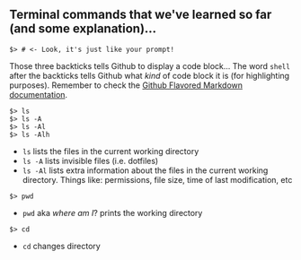 ## Terminal commands that we've learned so far (and some explanation)...

```shell
$> # <- Look, it's just like your prompt!
```

Those three backticks tells Github to display a code block... The word `shell` after the backticks tells Github what _kind_ of code block it is (for highlighting purposes). Remember to check the [Github Flavored Markdown documentation](https://help.github.com/articles/github-flavored-markdown).

```shell
$> ls
$> ls -A
$> ls -Al
$> ls -Alh
```

* `ls` lists the files in the current working directory
* `ls -A` lists invisible files (i.e. dotfiles)
* `ls -Al` lists extra information about the files in the current working directory. Things like: permissions, file size, time of last modification, etc


```shell
$> pwd
```

* `pwd` aka *where am I*? prints the working directory

```shell
$> cd
```

* `cd` changes directory


